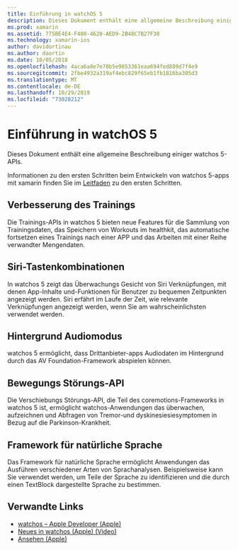 ```yaml
---
title: Einführung in watchOS 5
description: Dieses Dokument enthält eine allgemeine Beschreibung einiger watchos 5-APIs für xamarin.
ms.prod: xamarin
ms.assetid: 775BE4E4-F408-4620-AED9-2B48C7B27F38
ms.technology: xamarin-ios
author: davidortinau
ms.author: daortin
ms.date: 10/05/2018
ms.openlocfilehash: 4aca6a8e7e78b5e9853361eaa694fed889d7f4e9
ms.sourcegitcommit: 2fbe4932a319af4ebc829f65eb1fb1816ba305d3
ms.translationtype: MT
ms.contentlocale: de-DE
ms.lasthandoff: 10/29/2019
ms.locfileid: "73028212"
---
```

# <a name="introduction-to-watchos-5"></a>Einführung in watchOS 5

Dieses Dokument enthält eine allgemeine Beschreibung einiger watchos 5-APIs.

Informationen zu den ersten Schritten beim Entwickeln von watchos 5-apps mit xamarin finden Sie im [Leitfaden](~/ios/platform/introduction-to-ios12/get-started.md) zu den ersten Schritten.

## <a name="workout-improvements"></a>Verbesserung des Trainings

Die Trainings-APIs in watchos 5 bieten neue Features für die Sammlung von Trainingsdaten, das Speichern von Workouts im healthkit, das automatische fortsetzen eines Trainings nach einer APP und das Arbeiten mit einer Reihe verwandter Mengendaten.

## <a name="siri-shortcuts"></a>Siri-Tastenkombinationen

In watchos 5 zeigt das Überwachungs Gesicht von Siri Verknüpfungen, mit denen App-Inhalte und-Funktionen für Benutzer zu bequemen Zeitpunkten angezeigt werden. Siri erfährt im Laufe der Zeit, wie relevante Verknüpfungen angezeigt werden, wenn Sie am wahrscheinlichsten verwendet werden.

## <a name="background-audio-mode"></a>Hintergrund Audiomodus

watchos 5 ermöglicht, dass Drittanbieter-apps Audiodaten im Hintergrund durch das AV Foundation-Framework abspielen können.

## <a name="movement-disorder-api"></a>Bewegungs Störungs-API

Die Verschiebungs Störungs-API, die Teil des coremotions-Frameworks in watchos 5 ist, ermöglicht watchos-Anwendungen das überwachen, aufzeichnen und Abfragen von Tremor-und dyskinesiesiesymptomen in Bezug auf die Parkinson-Krankheit.

## <a name="natural-language-framework"></a>Framework für natürliche Sprache

Das Framework für natürliche Sprache ermöglicht Anwendungen das Ausführen verschiedener Arten von Sprachanalysen. Beispielsweise kann Sie verwendet werden, um Teile der Sprache zu identifizieren und die durch einen TextBlock dargestellte Sprache zu bestimmen.

## <a name="related-links"></a>Verwandte Links

- [watchos – Apple Developer (Apple)](https://developer.apple.com/watchOS/)
- [Neues in watchos (Apple) (Video)](https://developer.apple.com/videos/play/wwdc2018/206/)
- [Ansehen (Apple)](https://www.apple.com/watch/)
